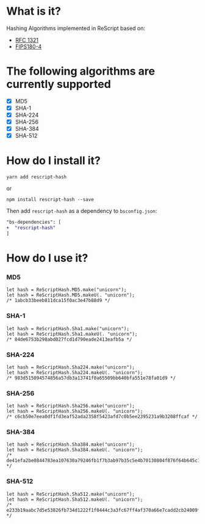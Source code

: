 # What is it?

Hashing Algorithms implemented in ReScript based on:

- [RFC 1321](https://tools.ietf.org/html/rfc1321)
- [FIPS180-4](https://nvlpubs.nist.gov/nistpubs/FIPS/NIST.FIPS.180-4.pdf)

# The following algorithms are currently supported

- [x] MD5
- [x] SHA-1
- [x] SHA-224
- [x] SHA-256
- [x] SHA-384
- [x] SHA-512

# How do I install it?

```
yarn add rescript-hash
```

or

```
npm install rescript-hash --save
```

Then add `rescript-hash` as a dependency to `bsconfig.json`:

```diff
"bs-dependencies": [
+  "rescript-hash"
]
```

# How do I use it?

### MD5

```reason
let hash = ReScriptHash.MD5.make("unicorn");
let hash = ReScriptHash.MD5.makeU(. "unicorn");
/* 1abcb33beeb811dca15f0ac3e47b88d9 */
```

### SHA-1

```reason
let hash = ReScriptHash.Sha1.make("unicorn");
let hash = ReScriptHash.Sha1.makeU(. "unicorn");
/* 84de6753b298abd027fcd1d790eade2413eafb5a */
```

### SHA-224

```reason
let hash = ReScriptHash.Sha224.make("unicorn");
let hash = ReScriptHash.Sha224.makeU(. "unicorn");
/* 983d515094574856a57db3a13741f0a65509bb640bfa551e78fa01d9 */
```

### SHA-256

```reason
let hash = ReScriptHash.Sha256.make("unicorn");
let hash = ReScriptHash.Sha256.makeU(. "unicorn");
/* c6cb50e7eea0df1fd3eaf52ada2358f5423afd7c0b5ee2395231a9b3208ffcaf */
```

### SHA-384

```reason
let hash = ReScriptHash.Sha384.make("unicorn");
let hash = ReScriptHash.Sha384.makeU(. "unicorn");
/* de41efa2be0844783ea107630a79246fb1f7b3ab97b35c5e4b70130804f876f64b645c1064a775507a7ac3be457539f2 */
```

### SHA-512

```reason
let hash = ReScriptHash.Sha512.make("unicorn");
let hash = ReScriptHash.Sha512.makeU(. "unicorn");
/* e233b19aabc7d5e53826fb734d1222f1f0444c3a3fc67ff4af370a66e7cadd2cb24009f1bc86f0bed12ca5fcb226145ad10fc5f650f6ef0959f8aadc5a594b27 */
```
